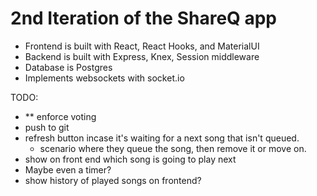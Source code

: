 # 2nd Iteration of the ShareQ app #

- Frontend is built with React, React Hooks, and MaterialUI
- Backend is built with Express, Knex, Session middleware
- Database is Postgres
- Implements websockets with socket.io

TODO:
- ** enforce voting
- push to git
- refresh button incase it's waiting for a next song that isn't queued.
    - scenario where they queue the song, then remove it or move on.
- show on front end which song is going to play next
- Maybe even a timer?
- show history of played songs on frontend?
